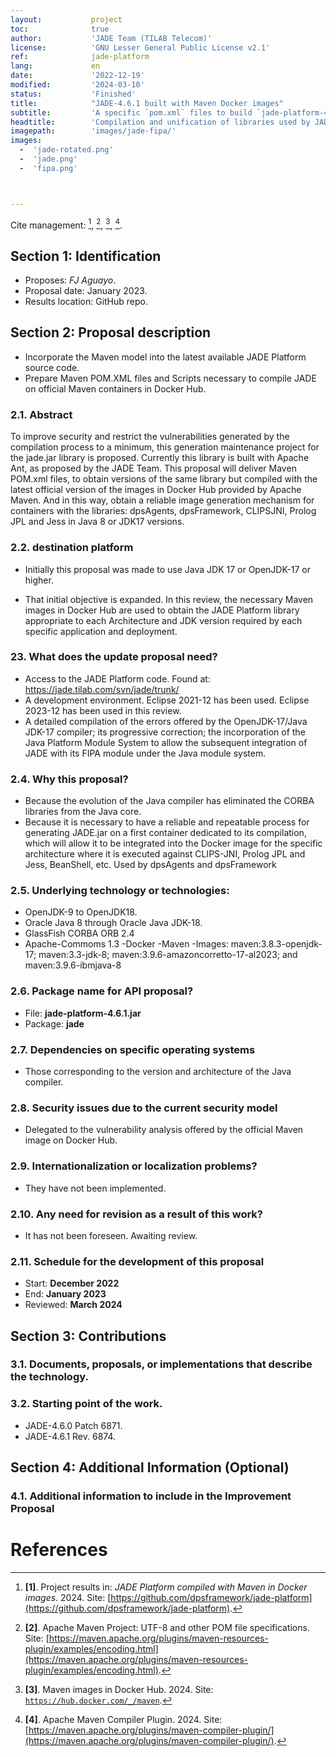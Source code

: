 ```yaml
---  
layout:           project
toc:              true
author:           'JADE Team (TILAB Telecom)'
license:          'GNU Lesser General Public License v2.1'
ref:              jade-platform
lang:             en
date:             '2022-12-19'
modified:         '2024-03-10'
status:           'Finished'
title:            "JADE-4.6.1 built with Maven Docker images"
subtitle:         'A specific `pom.xml` files to build `jade-platform-4.6.1.jar` with latest Maven images'
headtitle:        'Compilation and unification of libraries used by JADE 4.6.1 (2023/07/11), reorganization of the directory structure in the MAVEN model and preparation of `pom.xml` and `pom8.xml` files to obtain functional JADE Platform version with containers Docker.'
imagepath:        'images/jade-fipa/'
images:  
  -  'jade-rotated.png'
  -  'jade.png'
  -  'fipa.png'



---
```



Cite management: [^1], [^2], [^3], [^4].




  

##   Section 1: Identification
-  Proposes: _FJ Aguayo_.
-  Proposal date: January 2023.
-  Results location: GitHub repo.

##   Section 2: Proposal description
-  Incorporate the Maven model into the latest available JADE Platform source code.
-  Prepare Maven POM.XML files and Scripts necessary to compile JADE on official Maven containers in Docker Hub.

###  2.1. Abstract

  To improve security and restrict the vulnerabilities generated by the compilation process to a minimum, this generation maintenance project for the jade.jar library is proposed. Currently this library is built with Apache Ant, as proposed by the JADE Team. This proposal will deliver Maven POM.xml files, to obtain versions of the same library but compiled with the latest official version of the images in Docker Hub provided by Apache Maven. And in this way, obtain a reliable image generation mechanism for containers with the libraries: dpsAgents, dpsFramework, CLIPSJNI, Prolog JPL and Jess in Java 8 or JDK17 versions.
  

###  2.2. destination platform
-  Initially this proposal was made to use Java JDK 17 or OpenJDK-17 or higher.
  
-  That initial objective is expanded. In this review, the necessary Maven images in Docker Hub are used to obtain the JADE Platform library appropriate to each Architecture and JDK version required by each specific application and deployment.




###  23. What does the update proposal need?
-  Access to the JADE Platform code. Found at: <https://jade.tilab.com/svn/jade/trunk/>
-  A development environment. Eclipse 2021-12 has been used. Eclipse 2023-12 has been used in this review.
-  A detailed compilation of the errors offered by the OpenJDK-17/Java JDK-17 compiler; its progressive correction; the incorporation of the Java Platform Module System to allow the subsequent integration of JADE with its FIPA module under the Java module system.


###  2.4. Why this proposal?
-  Because the evolution of the Java compiler has eliminated the CORBA libraries from the Java core.
-  Because it is necessary to have a reliable and repeatable process for generating JADE.jar on a first container dedicated to its compilation, which will allow it to be integrated into the Docker image for the specific architecture where it is executed against CLIPS-JNI, Prolog JPL and Jess, BeanShell, etc. Used by dpsAgents and dpsFramework






###  2.5. Underlying technology or technologies:
-  OpenJDK-9 to OpenJDK18.
-  Oracle Java 8 through Oracle Java JDK-18.
-  GlassFish CORBA ORB 2.4
-  Apache-Commoms 1.3
-Docker
-Maven
-Images: maven:3.8.3-openjdk-17; maven:3.3-jdk-8; maven:3.9.6-amazoncorretto-17-al2023; and maven:3.9.6-ibmjava-8





###  2.6. Package name for API proposal?
-  File: **jade-platform-4.6.1.jar**
-  Package: **jade**













###  2.7. Dependencies on specific operating systems
-  Those corresponding to the version and architecture of the Java compiler.












###  2.8. Security issues due to the current security model
-  Delegated to the vulnerability analysis offered by the official Maven image on Docker Hub.














###  2.9. Internationalization or localization problems?
-  They have not been implemented.















###  2.10. Any need for revision as a result of this work?
-  It has not been foreseen. Awaiting review.
















###  2.11. Schedule for the development of this proposal
-   Start: **December 2022**
-   End: **January 2023**
- Reviewed: **March 2024**















##   Section 3: Contributions




###  3.1. Documents, proposals, or implementations that describe the technology.















###  3.2. Starting point of the work.
-   JADE-4.6.0 Patch 6871.
- JADE-4.6.1 Rev. 6874.


















##   Section 4: Additional Information (Optional)












###  4.1. Additional information to include in the Improvement Proposal
  
#   References

[^1]:  **[1]**. Project results in: _JADE Platform compiled with Maven in Docker images_. 2024. Site: [https://github.com/dpsframework/jade-platform](https://github.com/dpsframework/jade-platform). 

[^2]:  **[2]**. Apache Maven Project: UTF-8 and other POM file specifications. Site: [https://maven.apache.org/plugins/maven-resources-plugin/examples/encoding.html](https://maven.apache.org/plugins/maven-resources-plugin/examples/encoding.html).


[^3]:  **[3]**. Maven images in Docker Hub. 2024. Site: <code>https://hub.docker.com/_/maven</code>.

[^4]:  **[4]**. Apache Maven Compiler Plugin. 2024. Site: [https://maven.apache.org/plugins/maven-compiler-plugin/](https://maven.apache.org/plugins/maven-compiler-plugin/).